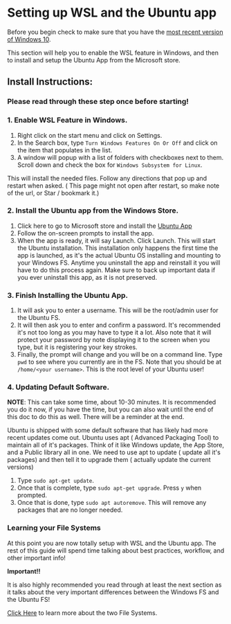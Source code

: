 # Setting up WSL and the Ubuntu app

Before you begin check to make sure that you have the [most recent version of Windows 10](https://support.microsoft.com/en-us/help/4028685/windows-10-get-the-update).

This section will help you to enable the WSL feature in Windows, and then to install and setup the Ubuntu App from the Microsoft store. 

## Install Instructions:

### Please read through these step once before starting!

### 1. Enable WSL Feature in Windows.

1. Right click on the start menu and click on Settings.
2. In the Search box, type `Turn Windows Features On Or Off` and click on the item that populates in the list.
3. A window will popup with a list of folders with checkboxes next to them. Scroll down and check the box for `Windows Subsystem for Linux`.

This will install the needed files. Follow any directions that pop up and restart when asked. ( This page might not open after restart, so make note of the url, or Star / bookmark it.)

### 2. Install the Ubuntu app from the Windows Store.

1. Click here to go to Microsoft store and install the [Ubuntu App](https://www.microsoft.com/en-us/store/p/ubuntu/9nblggh4msv6?activetab=pivot%3aoverviewtab)
1. Follow the on-screen prompts to install the app. 
1. When the app is ready, it will say Launch. Click Launch. This will start the Ubuntu installation. This installation only happens the first time the app is launched, as it's the actual Ubuntu OS installing and mounting to your Windows FS. Anytime you uninstall the app and reinstall it you will have to do this process again. Make sure to back up important data if you ever uninstall this app, as it is not preserved. 

### 3. Finish Installing the Ubuntu App.

1. It will ask you to enter a username. This will be the root/admin user for the Ubuntu FS. 
1. It will then ask you to enter and confirm a password. It's recommended it's not too long as you may have to type it a lot. Also note that it will protect your password by note displaying it to the screen when you type, but it is registering your key strokes.
1. Finally, the prompt will change and you will be on a command line. Type `pwd` to see where you currently are in the FS. Note that you should be at `/home/<your username>`. This is the root level of your Ubuntu user!

### 4. Updating Default Software.

**NOTE**: This can take some time, about 10-30 minutes. It is recommended you do it now, if you have the time, but you can also wait until the end of this doc to do this as well. There will be a reminder at the end.

Ubuntu is shipped with some default software that has likely had more recent updates come out. Ubuntu uses apt ( Advanced Packaging  Tool) to maintain all of it's packages. Think of it like Windows update, the App Store, and a Public library all in one. We need to use apt to update ( update all it's packages) and then tell it to upgrade them ( actually update the current versions)

1. Type `sudo apt-get update`.
1. Once that is complete, type `sudo apt-get upgrade`. Press `y` when prompted. 
1. Once that is done, type `sudo apt autoremove`. This will remove any packages that are no longer needed.

### Learning your File Systems

At this point you are now totally setup with WSL and the Ubuntu app. The rest of this guide will spend time talking about best practices, workflow, and other important info!

**Important!!**

It is also highly recommended you read through at least the next section as it talks about the very important differences between the Windows FS and the Ubuntu FS! 

[Click Here](./03_understanding_the_file_systems.md) to learn more about the two File Systems.
